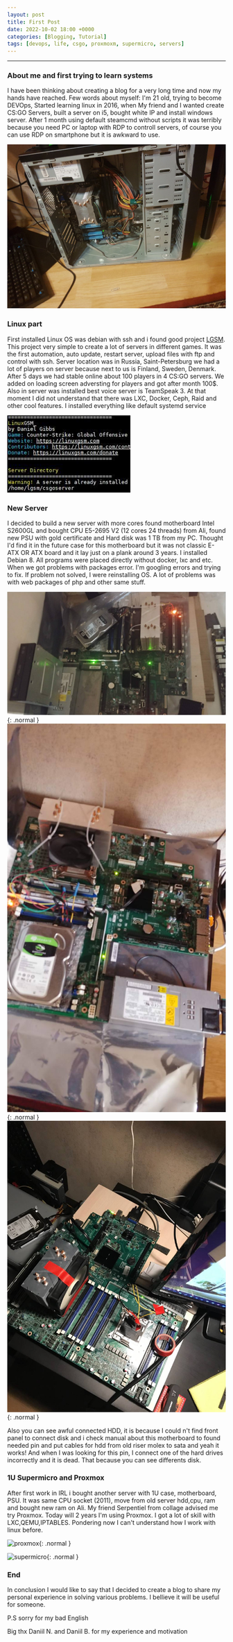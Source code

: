 ```yaml
---
layout: post
title: First Post
date: 2022-10-02 18:00 +0000
categories: [Blogging, Tutorial]
tags: [devops, life, csgo, proxmoxm, supermicro, servers]
---
```

---



### About me and first trying to learn systems

I have been thinking about creating a blog for a very long time and now my hands have reached. Few words about myself: I'm 21 old, trying to become DEVOps, Started learning linux in 2016, when My friend and I wanted create CS:GO Servers, built a server on i5, bought white IP and install windows server. After 1 month using default steamcmd without scripts it was terribly because you need PC or laptop with RDP to controll servers, of course you can use RDP on smartphone but it is awkward to use.

![First server](/assets/img/server/firstserver.jpg)

### Linux part

First installed Linux OS was debian with ssh and i found good project [LGSM](https://github.com/GameServerManagers/LinuxGSM). This project very simple to create a lot of servers in different games. It was the first automation, auto update, restart server, upload files with ftp and control with ssh. Server location was in Russia, Saint-Petersburg we had a lot of players on server because next to us is Finland, Sweden, Denmark. After 5 days we had stable online about 100 players in 4 CS:GO servers. We added on loading screen adversting for players and got after month 100$. Also in server was installed best voice server is TeamSpeak 3. At that moment I did not understand that there was LXC, Docker, Ceph, Raid and other cool features. I installed everything like default systemd service

![LGSM](/assets/img/lgsm.jpg)

### New Server

I decided to build a new server with more cores found motherboard Intel S2600GL and bought CPU E5-2695 V2 (12 cores 24 threads) from Ali, found new PSU with gold certificate and Hard disk was 1 TB from my PC. Thought I'd find it in the future case for this motherboard but it was not classic E-ATX OR ATX board and it lay just on a plank around 3 years. I installed Debian 8. All programs were placed directly without docker, lxc and etc. When we got problems with packages error. I'm googling errors and trying to fix. If problem not solved, I were reinstalling OS. A lot of problems was with web packages of php and other same stuff.

![SG2600gl1](/assets/img/server/sg2600gl1.jpg){: .normal }
![SG2699gl2](/assets/img/server/sg2600gl2.jpg){: .normal }
![SG2600gl3](/assets/img/server/sg2600gl3.jpg){: .normal }

Also you can see awful connected HDD, it is because I could n't find front panel to connect disk and i check manual about this motherboard to found needed pin and put cables for hdd from old riser molex to sata and yeah it works! And when I was looking for this pin, I connect one of the hard drives incorrectly and it is dead. That because you can see differents disk.

### 1U Supermicro and Proxmox

After first work in IRL i bought another server with 1U case, motherboard, PSU. It was same CPU socket (2011), move from old server hdd,cpu, ram and bought new ram on Ali.
My friend Serpentiel from collage advised me try Proxmox. Today will 2 years I'm using Proxmox. I got a lot of skill with LXC,QEMU,IPTABLES. Pondering now I can't understand how I work with linux before.

![proxmox](/assets/img/proxmox.ppg){: .normal }

![supermicro](/assets/img/supermicro.ppg){: .normal }

### End

In conclusion I would like to say that I decided to create a blog to share my personal experience in solving various problems. I bellieve it will be useful for someone.

P.S sorry for my bad English


Big thx Daniil N. and Daniil B. for my experience and motivation